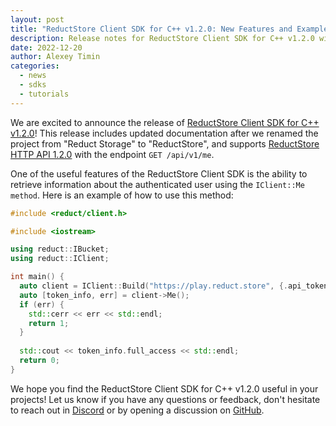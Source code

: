 ```yaml
---
layout: post
title: "ReductStore Client SDK for C++ v1.2.0: New Features and Example Use"
description: Release notes for ReductStore Client SDK for C++ v1.2.0 with usage examples
date: 2022-12-20
author: Alexey Timin
categories:
  - news
  - sdks
  - tutorials
---
```


We are excited to announce the release
of [ReductStore Client SDK for C++ v1.2.0](https://github.com/reductstore/reduct-cpp/releases/tag/v1.2.0)! This release
includes updated
documentation after we renamed the project from "Reduct Storage" to "ReductStore", and supports [ReductStore HTTP API
1.2.0](https://docs.reduct.store/http-api) with the endpoint `GET /api/v1/me`.

<!--more-->

One of the useful features of the ReductStore Client SDK is the ability to retrieve information about the authenticated
user using the `IClient::Me method`. Here is an example of how to use this method:

```cpp
#include <reduct/client.h>

#include <iostream>

using reduct::IBucket;
using reduct::IClient;

int main() {
  auto client = IClient::Build("https://play.reduct.store", {.api_token="my-token"});
  auto [token_info, err] = client->Me();
  if (err) {
    std::cerr << err << std::endl;
    return 1;
  }
  
  std::cout << token_info.full_access << std::endl;
  return 0;
}

```

We hope you find the ReductStore Client SDK for C++ v1.2.0 useful in your projects! Let us know 
if you have any questions or feedback, don't hesitate to reach out in [Discord](https://discord.gg/8wPtPGJYsn) 
or by opening a discussion on [GitHub](https://github.com/reductstore/reductstore/discussions).
